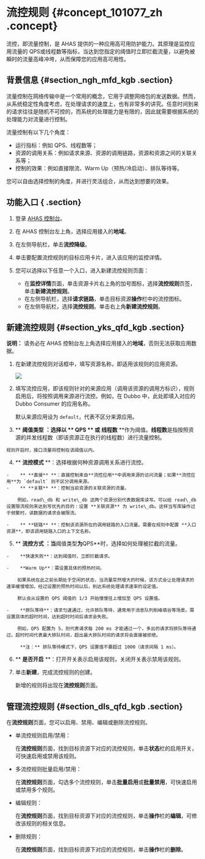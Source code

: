 # 流控规则 {#concept_101077_zh .concept}

流控，即流量控制，是 AHAS 提供的一种应用高可用防护能力。其原理是监控应用流量的 QPS或线程数等指标，当达到您指定的阈值时立即拦截流量，以避免被瞬时的流量高峰冲垮，从而保障您的应用高可用性。

## 背景信息 {#section_ngh_mfd_kgb .section}

流量控制在网络传输中是一个常用的概念，它用于调整网络包的发送数据。然而，从系统稳定性角度考虑，在处理请求的速度上，也有非常多的讲究。任意时间到来的请求往往是随机不可控的，而系统的处理能力是有限的，因此就需要根据系统的处理能力对流量进行控制。

流量控制有以下几个角度：

-   运行指标：例如 QPS、线程数等；
-   资源的调用关系：例如请求来源、资源的调用链路，资源和资源之间的关联关系等；
-   控制的效果：例如直接限流、Warm Up（预热/冷启动）、排队等待等。

您可以自由选择控制的角度，并进行灵活组合，从而达到想要的效果。

## 功能入口 { .section}

1.  登录 [AHAS 控制台](https://ahas.console.aliyun.com/)。

2.  在 AHAS 控制台左上角，选择应用接入的**地域**。

3.  在左侧导航栏，单击**流控降级**。

4.  单击要配置流控规则的目标应用卡片，进入该应用的监控详情。

5.  您可以选择以下任意一个入口，进入新建流控规则页面：

    -   在**监控详情**页面，单击资源卡片右上角的加号图标，选择**流控规则**页签，单击**新建流控规则**。
    -   在左侧导航栏，选择**请求链路**，单击目标资源**操作**栏中的流控图标。
    -   在左侧导航栏，选择**流控规则**。单击右上角**新建流控规则**。

## 新建流控规则 {#section_yks_qfd_kgb .section}

**说明：** 请务必在 AHAS 控制台左上角选择应用接入的**地域**，否则无法获取应用数据。

1.  在新建流控规则对话框中，填写资源名称，即适用该规则的应用资源。

    ![](https://aliware-images.oss-cn-hangzhou.aliyuncs.com/ahas/db_create_traffic_control_rule.png)

2.  填写流控应用，即该规则针对的来源应用（调用该资源的调用方标识），规则启用后，将按照调用来源进行流控。例如，在 Dubbo 中，此处即填入对应的 Dubbo Consumer 的应用名称。

    默认来源应用设为 `default`，代表不区分来源应用。

3.   ** **阈值类型** **：选择以 ** **QPS** ** 或** **线程数** **作为阈值。**线程数**是指按照资源的并发线程数（即该资源正在执行的线程数）进行流量控制。

    规则开启时，接口流量将控制在该阈值以内。

4.   ** **流控模式** **：选择根据何种资源调用关系进行流控。

    -    ** **直接** **：直接控制来自**流控应用**中调用来源的访问流量；如果**流控应用**为 `default` 则不区分调用来源。
    -    ** **关联** **：控制当前资源的关联资源的流量。

        例如，read\_db 和 write\_db 这两个资源分别代表数据库读写。可以给 read\_db 设置限流规则来达到写优先的目的：设置 **关联资源** 为 write\_db。这样当写库操作过于频繁时，读数据的请求会被限流。

    -    ** **链路** **：控制该资源所在的调用链路的入口流量。需要在规则中配置 **入口资源**，即该调用链路入口的上下文名称。

5.   ** **流控方式** **：当**阈值类型**为**QPS**时，选择如何处理被拦截的流量。

    -    **快速失败**：达到阈值时，立即拦截请求。

    -    **Warm Up**：需设置具体的预热时间。

        如果系统在此之前长期处于空闲的状态，当流量突然增大的时候，该方式会让处理请求的速率缓慢增加，经过设置的预热时间以后，到达系统处理请求速率的设定值。

        默认会从设置的 QPS 阈值的 1/3 开始慢慢往上增加至 QPS 设置值。

    -    **排队等待**：请求匀速通过，允许排队等待，通常用于消息队列削峰填谷等场景。需设置具体的超时时间，达到超时时间后请求会失败。

        例如，QPS 配置为 5，则代表请求每 200 ms 才能通过一个，多出的请求将排队等待通过。超时时间代表最大排队时间，超出最大排队时间的请求将会直接被拒绝。

         **注：** 排队等待模式下，QPS 设置值不要超过 1000（请求间隔 1 ms）。

6.   ** **是否开启** **：打开开关表示启用该规则，关闭开关表示禁用该规则。

7.  单击**新建**，完成流控规则的创建。

    新增的规则将出现在**流控规则**页面。


## 管理流控规则 {#section_dls_qfd_kgb .section}

在**流控规则**页面，您可以启用、禁用、编辑或删除流控规则。

-   单流控规则启用/禁用：

    在**流控规则**页面，找到目标资源下对应的流控规则，单击**状态**栏的启用开关，可快速启用或禁用该规则。

-   多流控规则批量启用/禁用：

    在**流控规则**页面，勾选多个流控规则，单击**批量启用**或**批量禁用**，可快速启用或禁用多个规则。

-   编辑规则：

    在**流控规则**页面，找到目标资源下对应的流控规则，单击**操作**栏的**编辑**，可修改该规则的相关信息。

-   删除规则：

    在**流控规则**页面，找到目标资源下对应的流控规则，单击**操作**栏的**删除**。


